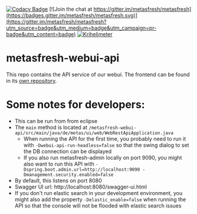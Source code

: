 [![Codacy Badge](https://api.codacy.com/project/badge/Grade/39f7f2f16c634233aae159c219169b7b)](https://www.codacy.com/app/metasfresh/metasfresh-webui?utm_source=github.com&amp;utm_medium=referral&amp;utm_content=metasfresh/metasfresh-webui&amp;utm_campaign=Badge_Grade)
[![Join the chat at https://gitter.im/metasfresh/metasfresh](https://badges.gitter.im/metasfresh/metasfresh.svg)](https://gitter.im/metasfresh/metasfresh?utm_source=badge&utm_medium=badge&utm_campaign=pr-badge&utm_content=badge)
[![Krihelimeter](http://krihelinator.xyz/badge/metasfresh/metasfresh-webui-api)](http://krihelinator.xyz)

# metasfresh-webui-api

This repo contains the API service of our webui. The frontend can be found in its [own repository](https://github.com/metasfresh/metasfresh-webui-frontend).

# Some notes for developers:

* This can be run from from eclipse
* The `main` method is located at `/metasfresh-webui-api/src/main/java/de/metas/ui/web/WebRestApiApplication.java`
  * When running the API for the first time, you probably need to run it with `-Dwebui-api-run-headless=false` so that the swing dialog to set the DB connection can be displayed
  * If you also run metasfresh-admin locally on port 9090, you might also want to run this API with `-Dspring.boot.admin.url=http://localhost:9090 -Dmanagement.security.enabled=false`
* By default, this listens on port 8080
* Swagger UI url: http://localhost:8080/swagger-ui.html
* If you don't run elastic search in your development environment, you might also add the property `-Delastic_enable=false` when running the API so that the console will not be flooded with elastic search issues

